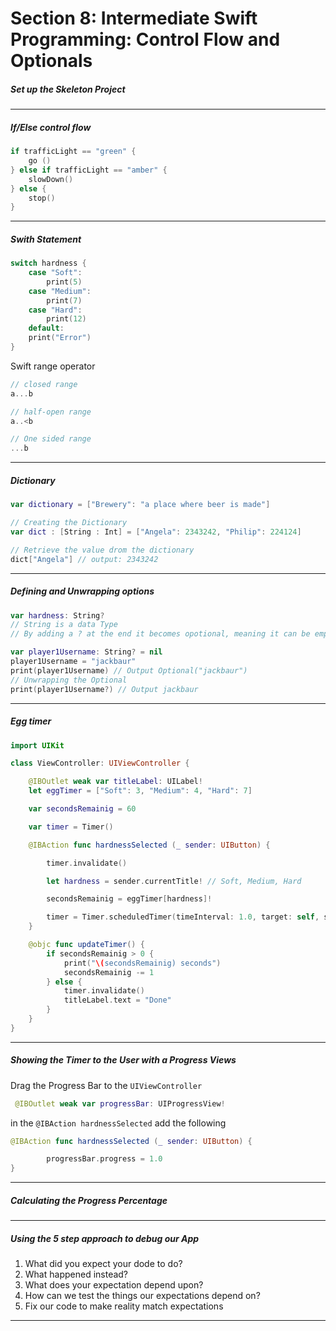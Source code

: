 <h1>Section 8: Intermediate Swift Programming: Control Flow and Optionals</h1>

<h5>Set up the Skeleton Project</h5>

---

<h5>If/Else control flow</h5>

```swift
if trafficLight == "green" {
    go ()
} else if trafficLight == "amber" {
    slowDown()
} else {
    stop()
}
```

---

<h5>Swith Statement</h5>

```swift
switch hardness {
    case "Soft":
        print(5)
    case "Medium":
        print(7)
    case "Hard":
        print(12)
    default:
    print("Error")
}
```

Swift range operator

```swift
// closed range
a...b

// half-open range
a..<b

// One sided range
...b
```

---

<h5>Dictionary</h5>

```swift
var dictionary = ["Brewery": "a place where beer is made"]
```

```swift
// Creating the Dictionary
var dict : [String : Int] = ["Angela": 2343242, "Philip": 224124]

// Retrieve the value drom the dictionary
dict["Angela"] // output: 2343242
```

---

<h5>Defining and Unwrapping options</h5>

```swift
var hardness: String?
// String is a data Type
// By adding a ? at the end it becomes opotional, meaning it can be empty
```

```swift
var player1Username: String? = nil
player1Username = "jackbaur"
print(player1Username) // Output Optional("jackbaur")
// Unwrapping the Optional
print(player1Username?) // Output jackbaur
```

---

<h5>Egg timer</h5>

```swift
import UIKit

class ViewController: UIViewController {

    @IBOutlet weak var titleLabel: UILabel!
    let eggTimer = ["Soft": 3, "Medium": 4, "Hard": 7]

    var secondsRemainig = 60

    var timer = Timer()

    @IBAction func hardnessSelected (_ sender: UIButton) {

        timer.invalidate()

        let hardness = sender.currentTitle! // Soft, Medium, Hard

        secondsRemainig = eggTimer[hardness]!

        timer = Timer.scheduledTimer(timeInterval: 1.0, target: self, selector: #selector(updateTimer), userInfo: nil, repeats: true)
    }

    @objc func updateTimer() {
        if secondsRemainig > 0 {
            print("\(secondsRemainig) seconds")
            secondsRemainig -= 1
        } else {
            timer.invalidate()
            titleLabel.text = "Done"
        }
    }
}

```

---

<h5>Showing the Timer to the User with a Progress Views</h5>

Drag the Progress Bar to the `UIViewController`

```swift
 @IBOutlet weak var progressBar: UIProgressView!
```

in the `@IBAction hardnessSelected` add the following

```swift
@IBAction func hardnessSelected (_ sender: UIButton) {

        progressBar.progress = 1.0
}
```

---

<h5>Calculating the Progress Percentage</h5>

---

<h5>Using the 5 step approach to debug our App</h5>

1. What did you expect your dode to do?
2. What happened instead?
3. What does your expectation depend upon?
4. How can we test the things our expectations depend on?
5. Fix our code to make reality match expectations

---
